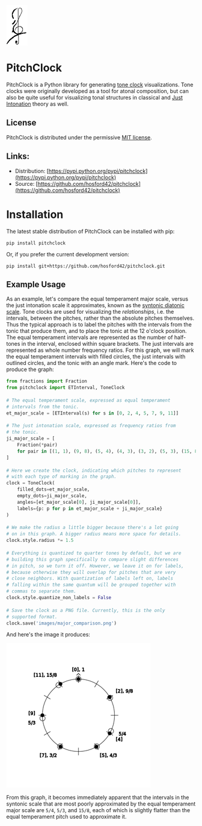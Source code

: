 ![PitchClock Logo](https://github.com/hosford42/pitchclock/raw/master/images/pitchclock.png)

# PitchClock

PitchClock is a Python library for generating 
[tone clock](https://en.wikipedia.org/wiki/Tone_Clock) visualizations.
Tone clocks were originally developed as a tool for atonal composition,
but can also be quite useful for visualizing tonal structures in
classical and 
[Just Intonation](https://en.wikipedia.org/wiki/Just_intonation)
theory as well.


## License

PitchClock is distributed under the permissive 
[MIT license](https://github.com/hosford42/pitchclock/blob/master/LICENSE.txt).


## Links:

* Distribution: [https://pypi.python.org/pypi/pitchclock](https://pypi.python.org/pypi/pitchclock)
* Source: [https://github.com/hosford42/pitchclock](https://github.com/hosford42/pitchclock)


# Installation

The latest stable distribution of PitchClock can be installed with pip:

    pip install pitchclock

Or, if you prefer the current development version:

    pip install git+https://github.com/hosford42/pitchclock.git


## Example Usage

As an example, let's compare the equal temperament major scale, 
versus the just intonation scale it approximates, known as the
[syntonic diatonic scale](https://en.wikipedia.org/wiki/Syntonic_diatonic_scale). 
Tone clocks are used for visualizing the *relationships*, i.e. the 
intervals, between the pitches, rather than the absolute pitches 
themselves. Thus the typical approach is to label the pitches with 
the intervals from the tonic that produce them, and to place the 
tonic at the 12 o'clock position. The equal temperament intervals
are represented as the number of half-tones in the interval, 
enclosed within square brackets. The just intervals are represented 
as whole number frequency ratios. For this graph, we will mark the 
equal temperament intervals with filled circles, the just intervals 
with outlined circles, and the tonic with an angle mark. Here's the 
code to produce the graph:

```python
from fractions import Fraction
from pitchclock import ETInterval, ToneClock

# The equal temperament scale, expressed as equal temperament
# intervals from the tonic.
et_major_scale = [ETInterval(s) for s in [0, 2, 4, 5, 7, 9, 11]]

# The just intonation scale, expressed as frequency ratios from 
# the tonic.
ji_major_scale = [
    Fraction(*pair) 
    for pair in [(1, 1), (9, 8), (5, 4), (4, 3), (3, 2), (5, 3), (15, 8)]
]

# Here we create the clock, indicating which pitches to represent 
# with each type of marking in the graph. 
clock = ToneClock(
    filled_dots=et_major_scale, 
    empty_dots=ji_major_scale, 
    angles=[et_major_scale[0], ji_major_scale[0]], 
    labels={p: p for p in et_major_scale + ji_major_scale}
)

# We make the radius a little bigger because there's a lot going
# on in this graph. A bigger radius means more space for details.
clock.style.radius *= 1.5

# Everything is quantized to quarter tones by default, but we are
# building this graph specifically to compare slight differences
# in pitch, so we turn it off. However, we leave it on for labels,
# because otherwise they will overlap for pitches that are very
# close neighbors. With quantization of labels left on, labels
# falling within the same quantum will be grouped together with
# commas to separate them.
clock.style.quantize_non_labels = False

# Save the clock as a PNG file. Currently, this is the only
# supported format. 
clock.save('images/major_comparison.png')
```

And here's the image it produces:

![Major Scale Comparison](https://github.com/hosford42/pitchclock/raw/master/images/major_comparison.png)

From this graph, it becomes immediately apparent that the intervals in 
the syntonic scale that are most poorly approximated by the equal
temperament major scale are `5/4`, `5/3`, and `15/8`, each of which
is slightly flatter than the equal temperament pitch used to approximate
it. 
